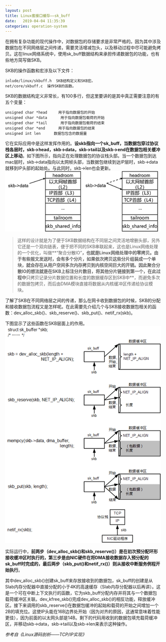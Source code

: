 ```yaml
---
layout: post
title: Linux套接口缓存——sk_buff
date:   2019-04-04 11:35:39
categories: operation-system
---
```


在拥有复杂功能的现代操作中，对数据包的存储要求是非常严格的。因为其中涉及数据包在不同网络层之间传递，需要灵活增减包头，以及移动过程中尽可能避免拷贝。这在linux网络系统中，使用sk_buff数据结构来承担传递数据包的功能，也有些地方简写做SKB。

SKB的操作函数和宏涉及以下文件：

```
inlude/linux/skbuff.h  SKB结构定义和SKB宏。
net/core/skbuff.c  操作SKB的函数。
```

SKB的数据结构定义非常长，有100多行，但这里要讲的是其中真正需要注意的有五个变量：


```
unsigned char *head     用于指向数据包的开始
unsigned char *data      用于指向数据包载荷的开始
unsigned char *tail      用于指向数据包载荷的结束
unsigned char *end      用于指向数据包的结束
unsigned int len      数据包包含的数据量
```

它在实际应用中是这样发挥作用的。**设skb指向一个sk_buff，当数据包穿过协议栈各层时，skb->head，skb->data，skb->tail以及skb->end在数据包相关缓冲区上移动**。如下图所示，指向正在处理数据包的协议栈头部。当一个数据包到达mac层时，skb->data指向以太网帧头部，当数据包继续到达IP层时，skb->data就移到IP头部的起始处。与此同时，skb->len也会更新。
![skb->data在不同网络层的变化.png](picture/skbuff1.png)

>这样的设计就是为了便于SKB数据结构在不同层之间灵活地增删头部，另外它还是一个双向链表，便于把不同的SKB串联起来，这也是Linux网络处理的一个优化，叫做**“聚合分散IO”**，也就是Linux网络处理中的零拷贝。由于有些报文发送时，会有多个分片，如果依次拷贝这些分片组装成一个单块，就会存在从用户空间多次内存拷贝到内核空间巨大的开销。因此聚合分散IO的想法就是在SKB上标注分片数目，将其他分片链接到第一个，在此过程中**只拷贝记录分片数据位置和长度的数据缓存区到SKB中**，而避免多次的数据包拷贝，而后由DMA模块直接将数据从内核缓冲区传递给协议模块。

了解了SKB在不同网络层之间的传递，那么在网卡收到数据包的时候，SKB的分配和接收数据包流程又是怎样呢。在此需要先介绍几个与SKB接收数据包相关的函数：dev_alloc_skb()、skb_reserve()、skb_put()、netif_rx(skb)。

下图显示了这些函数在SKB层面上的作用。
![SKB接收数据包相关函数.png](picture/skbuff2.png)

实际运行中，**前两步（dev_alloc_skb()和skb_reserve()）是在初次预分配环形接收缓冲区时执行的，第三步是由NIC硬件在将DMA接收数据存入预分配的sk_buff时完成的，最后两步（skb_put()和netif_rx()）则从接收中断服务例程开始执行**。

其中dev_alloc_skb()创建sk_buff来存放接收到的数据包，sk_buff的创建是从Slab内存分配器中直接分配的小于4K的高速缓存（Slab内存分配器以后再讲）。这是一个可在中断上下文执行的函数，它为skb_buff分配内存并将其与一个数据包载荷缓冲区关联。dev_kfree_skb()完成dev_alloc_skb()的相反功能，释放缓冲区。接下来调用的skb_reserve()在数据包缓冲的起始和载荷的开始之间增加一个2B的填充位。这使IP头能在16B边界处开始（因为对齐的原因，这通常意味着性能更佳），因为前面的以太网头部是14B。剩下的代码用收到的数据包填充载荷缓冲区，并移动skb->data，skb->tail以及skb->len来表示这种操作。


*参考自《Linux源码剖析——TCP/IP实现》*